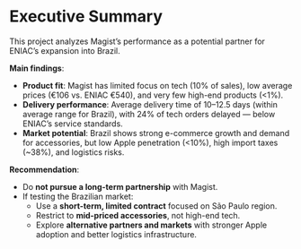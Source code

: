 # Executive Summary

This project analyzes Magist’s performance as a potential partner for ENIAC’s expansion into Brazil.

**Main findings**:
- **Product fit**: Magist has limited focus on tech (10% of sales), low average prices (€106 vs. ENIAC €540), and very few high-end products (<1%).
- **Delivery performance**: Average delivery time of 10–12.5 days (within average range for Brazil), with 24% of tech orders delayed — below ENIAC’s service standards.
- **Market potential**: Brazil shows strong e-commerce growth and demand for accessories, but low Apple penetration (<10%), high import taxes (~38%), and logistics risks.

**Recommendation**:
- Do **not pursue a long-term partnership** with Magist.
- If testing the Brazilian market:
  - Use a **short-term, limited contract** focused on São Paulo region.
  - Restrict to **mid-priced accessories**, not high-end tech.
  - Explore **alternative partners and markets** with stronger Apple adoption and better logistics infrastructure.

